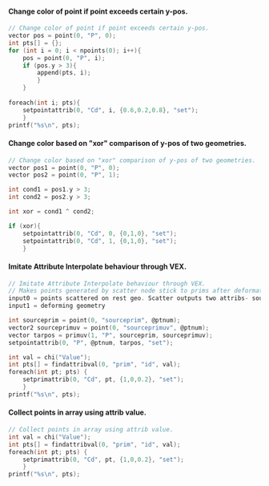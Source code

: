 #### Change color of point if point exceeds certain y-pos.
```c
// Change color of point if point exceeds certain y-pos.
vector pos = point(0, "P", 0);
int pts[] = {};
for (int i = 0; i < npoints(0); i++){
    pos = point(0, "P", i);
    if (pos.y > 3){
        append(pts, i);
        }
    }
    
foreach(int i; pts){
    setpointattrib(0, "Cd", i, {0.6,0.2,0.8}, "set");
    }
printf("%s\n", pts);
```
#### Change color based on "xor" comparison of y-pos of two geometries.
```c
// Change color based on "xor" comparison of y-pos of two geometries.
vector pos1 = point(0, "P", 0);
vector pos2 = point(0, "P", 1);

int cond1 = pos1.y > 3;
int cond2 = pos2.y > 3;

int xor = cond1 ^ cond2;

if (xor){
    setpointattrib(0, "Cd", 0, {0,1,0}, "set");
    setpointattrib(0, "Cd", 1, {0,1,0}, "set");
    }
```
#### Imitate Attribute Interpolate behaviour through VEX.
```c
// Imitate Attribute Interpolate behaviour through VEX.
// Makes points generated by scatter node stick to prims after deformation.
input0 = points scattered on rest geo. Scatter outputs two attribs- sourceprim & sourceuvw
input1 = deforming geometry

int sourceprim = point(0, "sourceprim", @ptnum);
vector2 sourceprimuv = point(0, "sourceprimuv", @ptnum);
vector tarpos = primuv(1, "P", sourceprim, sourceprimuv);
setpointattrib(0, "P", @ptnum, tarpos, "set");
```
```c
int val = chi("Value");
int pts[] = findattribval(0, "prim", "id", val);
foreach(int pt; pts) {
    setprimattrib(0, "Cd", pt, {1,0,0.2}, "set");
    }
printf("%s\n", pts);
```
#### Collect points in array using attrib value.
```c
// Collect points in array using attrib value.
int val = chi("Value");
int pts[] = findattribval(0, "prim", "id", val);
foreach(int pt; pts) {
    setprimattrib(0, "Cd", pt, {1,0,0.2}, "set");
    }
printf("%s\n", pts);
```
